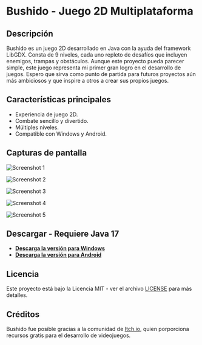 # Bushido - Juego 2D Multiplataforma

## Descripción
Bushido es un juego 2D desarrollado en Java con la ayuda del framework LibGDX. Consta de 9 niveles, cada uno repleto de desafíos que incluyen enemigos, trampas y obstáculos. Aunque este proyecto pueda parecer simple, este juego representa mi primer gran logro en el desarrollo de juegos. Espero que sirva como punto de partida para futuros proyectos aún más ambiciosos y que inspire a otros a crear sus propios juegos.

## Características principales
- Experiencia de juego 2D.
- Combate sencillo y divertido.
- Múltiples niveles.
- Compatible con Windows y Android.

## Capturas de pantalla

![Screenshot 1](https://drive.google.com/uc?id=1F7Fo5G4N-7wo4mnBbXBMRdsdRDY9jUuQ)

![Screenshot 2](https://drive.google.com/uc?id=1RK-_2I21eLRUp8_s1d0bTA1Ffzr3Kygm)

![Screenshot 3](https://drive.google.com/uc?id=1LCWB2RTQuzx3O7Szmy-aYKoNhtuQeqBi)

![Screenshot 4](https://drive.google.com/uc?id=1S6g4As102URfwv_ikZI30VvwCpXIWqBl)

![Screenshot 5](https://drive.google.com/uc?id=1v7E80XHg45oJzVKQPXCAsuy9St02obOs)

## Descargar - Requiere Java 17

- **[Descarga la versión para Windows](https://drive.usercontent.google.com/download?id=1aSsWhNuqM-FrGOojGQqHe8iD75PleikD&export=download&authuser=0&confirm=t&uuid=bca44c46-0feb-4fff-9df3-af09270d9dd7&at=APZUnTWibw6lUEHqn3sS_SHim3d4%3A1715219343594)**
- **[Descarga la versión para Android](https://drive.usercontent.google.com/download?id=19hjX6dFHIkSKY9FwS-mCZkDgnf6Vf34r&export=download&authuser=0)**

## Licencia
Este proyecto está bajo la Licencia MIT - ver el archivo [LICENSE](LICENSE) para más detalles.

## Créditos
Bushido fue posible gracias a la comunidad de [Itch.io](https://itch.io/), quien porporciona recursos gratis para el desarrollo de videojuegos.
